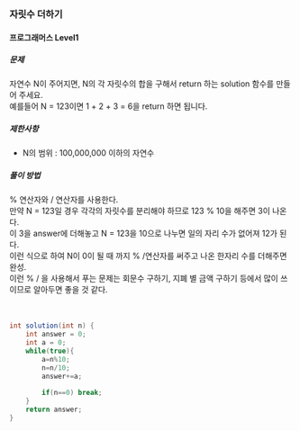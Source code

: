 ### 자릿수 더하기

#### 프로그래머스 Level1

##### 문제
자연수 N이 주어지면, N의 각 자릿수의 합을 구해서 return 하는 solution 함수를 만들어 주세요.<br>
예를들어 N = 123이면 1 + 2 + 3 = 6을 return 하면 됩니다.

##### 제한사항
- N의 범위 : 100,000,000 이하의 자연수

##### 풀이 방법
% 연산자와 / 연산자를 사용한다.<br>
만약 N = 123일 경우 각각의 자릿수를 분리해야 하므로 123 % 10을 해주면 3이 나온다. <br>
이 3을 answer에 더해놓고 N = 123을 10으로 나누면 일의 자리 수가 없어져 12가 된다. <br>
이런 식으로 하여 N이 0이 될 때 까지 % /연산자를 써주고 나온 한자리 수를 더해주면 완성.<br>
이런 % / 을 사용해서 푸는 문제는 회문수 구하기, 지폐 별 금액 구하기 등에서 많이 쓰이므로 알아두면 좋을 것 같다.<br><br><br>

```java
int solution(int n) {
    int answer = 0;
    int a = 0;
    while(true){
        a=n%10;
        n=n/10;
        answer+=a;
        
        if(n==0) break;
    }
    return answer;
}
```
